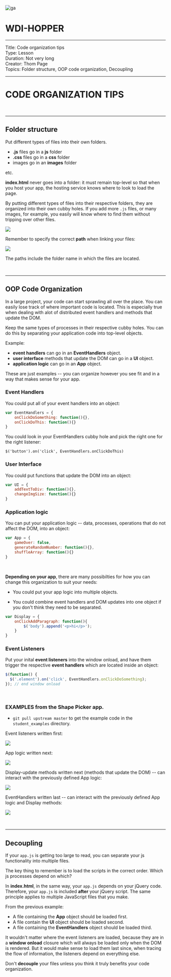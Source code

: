 ![ga](http://mobbook.generalassemb.ly/ga_cog.png)

# WDI-HOPPER

---
Title: Code organization tips <br>
Type: Lesson<br>
Duration: Not very long<br>
Creator: Thom Page <br>
Topics: Folder structure, OOP code organization, Decoupling<br>

---
# CODE ORGANIZATION TIPS

<br>
<hr>

## Folder structure

Put different types of files into their own folders. 

* **.js** files go in a **js** folder
* **.css** files go in a **css** folder
* images go in an **images** folder

etc.

**index.html** never goes into a folder: it must remain top-level so that when you host your app, the hosting service knows where to look to load the page.

By putting different types of files into their respective folders, they are organized into their own cubby holes. If you add more `.js` files, or many images, for example, you easily will know where to find them without tripping over other files.

![](https://i.imgur.com/bIJAU5W.png)

Remember to specify the correct **path** when linking your files:

![](https://i.imgur.com/bchaQmp.png)

The paths include the folder name in which the files are located.

<br>
<hr>

## OOP Code Organization

In a large project, your code can start sprawling all over the place. You can easily lose track of where important code is located. This is especially true when dealing with alot of distributed event handlers and methods that update the DOM.

Keep the same types of processes in their respective cubby holes. You can do this by separating your application code into top-level objects.

Example:

* **event handlers** can go in an **EventHandlers** object.
* **user interface** methods that update the DOM can go in a **UI** object.
* **application logic** can go in an **App** object.

These are just examples -- you can organize however you see fit and in a way that makes sense for your app.

### Event Handlers

You could put all of your event handlers into an object:

```javascript
var EventHandlers = {
	onClickDoSomething: function(){},
	onClickDoThis: function(){}
}
```

You could look in your EventHandlers cubby hole and pick the right one for the right listener:

`$('button').on('click', EventHandlers.onClickDoThis)`

### User Interface

You could put functions that update the DOM into an object:

```javascript
var UI = {
	addTextToDiv: function(){},
	changeImgSize: function(){} 
}
```

### Application logic

You can put your application logic -- data, processes, operations that do not affect the DOM, into an object:

```javascript
var App = {
	gameOver: false,
	generateRandomNumber: function(){},
	shuffleArray: function(){}
}
```

<br>

**Depending on your app**, there are many possibilties for how you can change this organization to suit your needs:

* You could put your app logic into multiple objects.

* You could combine event handlers and DOM updates into one object if you don't think they need to be separated.

```javascript
var Display = {
	onClickAddParagraph: function(){
		$('body').append('<p>hi</p>');
	}
}
```

### Event Listeners

Put your inital **event listeners** into the window onload, and have them trigger the respective **event handlers** which are located inside an object:

```javascript
$(function() {
  $('.element').on('click', EventHandlers.onClickDoSomething);
}); // end window onload
```

<br>

### EXAMPLES from the Shape Picker app.

* `git pull upstream master` to get the example code in the `student_examples` directory.

Event listeners written first:

![](https://i.imgur.com/1BRrol1.png)

App logic written next:

![](https://i.imgur.com/PKCB76h.png)


Display-update methods written next (methods that update the DOM) -- can interact with the previously defined App logic:

![](https://i.imgur.com/ihdIVL1.png)

EventHandlers written last -- can interact with the previously defined App logic and Display methods:

![](https://i.imgur.com/P2ld7BB.png)

<br>
<hr>

## Decoupling

If your `app.js` is getting too large to read, you can separate your js functionality into multiple files.

The key thing to remember is to load the scripts in the correct order. Which js processes depend on which?

In **index.html**, in the same way, your `app.js` depends on your jQuery code. Therefore, your `app.js` is included **after** your jQuery script. The same principle applies to multiple JavaScript files that you make.

From the previous example:

* A file containing the **App** object should be loaded first.
* A file contain the **UI** object should be loaded second.
* A file containing the **EventHandlers** object should be loaded third.

It wouldn't matter where the event listeners are loaded, because they are in a **window onload** closure which will always be loaded only when the DOM is rendered. But it would make sense to load them last since, when tracing the flow of information, the listeners depend on everything else.

Don't **decouple** your files unless you think it truly benefits your code organization.